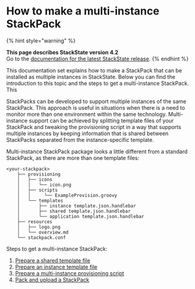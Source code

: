 # How to make a multi-instance StackPack

{% hint style="warning" %}

**This page describes StackState version 4.2**<br />Go to the [documentation for the latest StackState release](https://docs.stackstate.com/).
{% endhint %}

This documentation set explains how to make a StackPack that can be installed as multiple instances in StackState. Below you can find the introduction to this topic and the steps to get a multi-instance StackPack. This

StackPacks can be developed to support multiple instances of the same StackPack. This approach is useful in situations when there is a need to monitor more than one environment within the same technology. Multi-instance support can be achieved by splitting template files of your StackPack and tweaking the provisioning script in a way that supports multiple instances by keeping information that is shared between StackPacks separated from the instance-specific template.

Multi-instance StackPack package looks a little different from a standard StackPack, as there are more than one template files:

```text
<your-stackpack>
    ├── provisioning
    │   ├── icons
    │   |   └── icon.png
    │   ├── scripts
    │   │     └── ExampleProvision.groovy
    │   └── templates
    │       ├── instance template.json.handlebar
    │       ├── shared template.json.handlebar
    │       └── application template.json.handlebar
    ├── resources
    │   ├── logo.png
    │   └── overview.md
    └── stackpack.conf
```

Steps to get a multi-instance StackPack:

1. [Prepare a shared template file](prepare_shared_template.md)
2. [Prepare an instance template file](prepare_instance_template_file.md)
3. [Prepare a multi-instance provisioning script](prepare_multi-instance_provisioning_script.md)
4. [Pack and upload a StackPack](how_to_pack_and_upload_stackpack.md)

